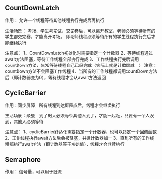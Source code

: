 ## CountDownLatch
作用：
允许一个线程等待其他线程执行完成后再执行

生活场景：
考场，学生考完试，交完卷后，可以离开教室，老师必须等待所有的学生都交完卷，才能离开考场。
即老师线程必须等待所有的学生线程执行完后才能继续执行

注意点：
1、CountDownLatch初始化时需要指定一个计数器
2、等待线程通过await方法阻塞，等待工作线程全部执行完成
3、工作线程执行完后调用countDown方法，告知等待线程自己已经完成（实际上就是计数器减一）
  注意：countDown方法不会阻塞工作线程
4、当所有的工作线程都调用countDown方法后（即计数器变为0），等待线程才会从await方法返回


## CyclicBarrier
作用：同步屏障，所有线程到达屏障点后，线程才会继续执行

生活场景：聚餐，到了的人必须等待其他人到了，才能一起吃，只要有一个人没到，其他人必须等待


注意点：
1、cyclicBarrier舒适化需要指定一个计数器，也可以指定一个回调函数
2、工作线程执行await方法后会被阻塞，并且计数器加一
3、直到所有的工作线程都执行await方法（即计数器等于初始值），线程才会继续执行


## Semaphore
作用：
信号量，可以用于限流

